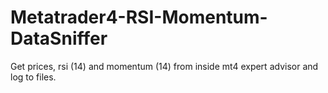 # Metatrader4-RSI-Momentum-DataSniffer
Get prices, rsi (14) and momentum (14) from inside mt4 expert advisor and log to files.
